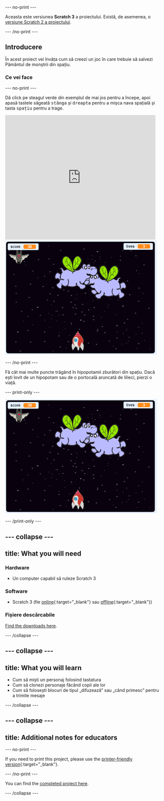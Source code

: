 \--- no-print \---

Aceasta este versiunea **Scratch 3** a proiectului. Există, de asemenea, o [versiune Scratch 2 a proiectului](https://projects.raspberrypi.org/en/projects/clone-wars-scratch2).

\--- /no-print \---

## Introducere

În acest proiect vei învăța cum să creezi un joc în care trebuie să salvezi Pământul de monștrii din spațiu.

### Ce vei face

\--- no-print \---

Dă click pe steagul verde din exemplul de mai jos pentru a începe, apoi apasă tastele săgeată <kbd>stânga</kbd> și <kbd>dreapta</kbd> pentru a mișca nava spațială și tasta <kbd>spațiu</kbd> pentru a trage.

<div class="scratch-preview">
  <iframe allowtransparency="true" width="485" height="402" src="https://scratch.mit.edu/projects/embed/276887163/?autostart=false" frameborder="0" scrolling="no"></iframe>
  <img src="images/showcase.png">
</div>

\--- /no-print \---

Fă cât mai multe puncte trăgând în hipopotamii zburători din spațiu. Dacă ești lovit de un hipopotam sau de o portocală aruncată de lilieci, pierzi o viață.

\--- print-only \---

![desc](images/showcase.png)

\--- /print-only \---

## \--- collapse \---

## title: What you will need

### Hardware

+ Un computer capabil să ruleze Scratch 3

### Software

+ Scratch 3 (fie [online](https://rpf.io/scratchon){:target="_blank"} sau [offline](https://rpf.io/scratchoff){:target="_blank"})

### Fișiere descărcabile

[Find the downloads here](http://rpf.io/p/en/clone-wars-go).

\--- /collapse \---

## \--- collapse \---

## title: What you will learn

+ Cum să miști un personaj folosind tastatura
+ Cum să clonezi personaje făcând copii ale lor
+ Cum să folosești blocuri de tipul „difuzează” sau „când primesc” pentru a trimite mesaje

\--- /collapse \---

## \--- collapse \---

## title: Additional notes for educators

\--- no-print \---

If you need to print this project, please use the [printer-friendly version](https://projects.raspberrypi.org/en/projects/clone-wars/print){:target="_blank"}.

\--- /no-print \---

You can find the [completed project here](http://rpf.io/p/en/clone-wars-get).

\--- /collapse \---